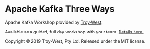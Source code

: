 # Apache Kafka Three Ways

Apache Kafka Workshop provided by [Troy-West](http://www.troywest.com).

Available as a guided, full day workshop with your team. [Details here.](http://www.troywest.com/workshops).

Copyright © 2019 Troy-West, Pty Ltd. Released under the MIT license.